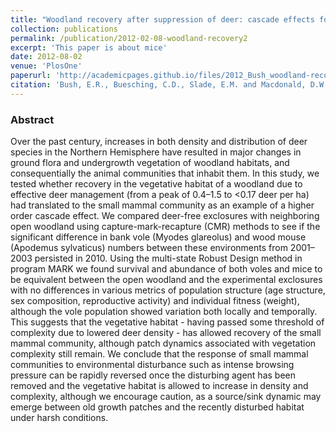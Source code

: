 ```yaml
---
title: "Woodland recovery after suppression of deer: cascade effects for small mammals, wood mice (Apodemus sylvaticus) and bank voles (Myodes glareolus)2"
collection: publications
permalink: /publication/2012-02-08-woodland-recovery2
excerpt: 'This paper is about mice'
date: 2012-08-02
venue: 'PlosOne'
paperurl: 'http://academicpages.github.io/files/2012_Bush_woodland-recovery.pdf'
citation: 'Bush, E.R., Buesching, C.D., Slade, E.M. and Macdonald, D.W., 2012. Woodland recovery after suppression of deer: cascade effects for small mammals, wood mice (Apodemus sylvaticus) and bank voles (Myodes glareolus). PLoS One, 7(2), p.e31404.'
---
```

  
### Abstract
Over the past century, increases in both density and distribution of deer species in the Northern Hemisphere have resulted in major changes in ground flora and undergrowth vegetation of woodland habitats, and consequentially the animal communities that inhabit them. In this study, we tested whether recovery in the vegetative habitat of a woodland due to effective deer management (from a peak of 0.4–1.5 to <0.17 deer per ha) had translated to the small mammal community as an example of a higher order cascade effect. We compared deer-free exclosures with neighboring open woodland using capture-mark-recapture (CMR) methods to see if the significant difference in bank vole (Myodes glareolus) and wood mouse (Apodemus sylvaticus) numbers between these environments from 2001–2003 persisted in 2010. Using the multi-state Robust Design method in program MARK we found survival and abundance of both voles and mice to be equivalent between the open woodland and the experimental exclosures with no differences in various metrics of population structure (age structure, sex composition, reproductive activity) and individual fitness (weight), although the vole population showed variation both locally and temporally. This suggests that the vegetative habitat - having passed some threshold of complexity due to lowered deer density - has allowed recovery of the small mammal community, although patch dynamics associated with vegetation complexity still remain. We conclude that the response of small mammal communities to environmental disturbance such as intense browsing pressure can be rapidly reversed once the disturbing agent has been removed and the vegetative habitat is allowed to increase in density and complexity, although we encourage caution, as a source/sink dynamic may emerge between old growth patches and the recently disturbed habitat under harsh conditions.
